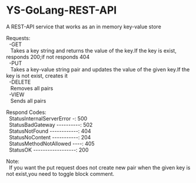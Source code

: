 # YS-GoLang-REST-API
A REST-API service that works as an in memory key-value store  

Requests:  
&nbsp; -GET  
&nbsp; &nbsp;Takes a key string and returns the value of the key.If the key is exist, responds 200;if not responds 404  
&nbsp; -PUT  
&nbsp; &nbsp;Takes a key-value string pair and updates the value of the given key.If the key is not exist, creates it  
&nbsp; -DELETE  
&nbsp; &nbsp;Removes all pairs  
&nbsp; -VIEW  
&nbsp; &nbsp;Sends all pairs  
  
Respond Codes:  
&nbsp; StatusInternalServerError -: 500  
&nbsp; StatusBadGateway ----------: 502  
&nbsp; StatusNotFound ------------: 404  
&nbsp; StatusNoContent -----------: 204  
&nbsp; StatusMethodNotAllowed ----: 405  
&nbsp; StatusOK ------------------: 200  
  
Note:  
&nbsp; If you want the put request does not create new pair when the given key is not exist,you need to toggle block comment.  